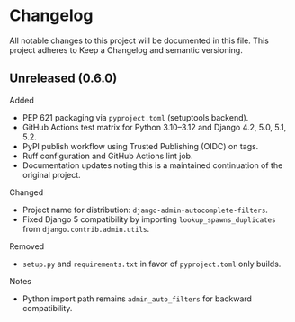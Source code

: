 Changelog
=========

All notable changes to this project will be documented in this file.
This project adheres to Keep a Changelog and semantic versioning.

Unreleased (0.6.0)
------------------

Added
- PEP 621 packaging via `pyproject.toml` (setuptools backend).
- GitHub Actions test matrix for Python 3.10–3.12 and Django 4.2, 5.0, 5.1, 5.2.
- PyPI publish workflow using Trusted Publishing (OIDC) on tags.
- Ruff configuration and GitHub Actions lint job.
- Documentation updates noting this is a maintained continuation of the original project.

Changed
- Project name for distribution: `django-admin-autocomplete-filters`.
- Fixed Django 5 compatibility by importing `lookup_spawns_duplicates` from `django.contrib.admin.utils`.

Removed
- `setup.py` and `requirements.txt` in favor of `pyproject.toml` only builds.

Notes
- Python import path remains `admin_auto_filters` for backward compatibility.
